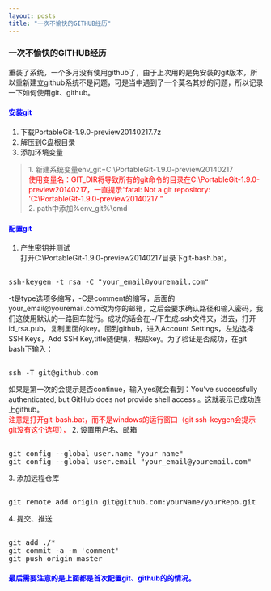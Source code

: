 ```yaml
---
layout: posts
title: "一次不愉快的GITHUB经历"
---
```


### 一次不愉快的GITHUB经历
重装了系统，一个多月没有使用github了，由于上次用的是免安装的git版本，所以重新建立github系统不是问题，可是当中遇到了一个莫名其妙的问题，所以记录一下如何使用git、github。
#### <font color="blue">安装git</font>
1. 下载PortableGit-1.9.0-preview20140217.7z
2. 解压到C盘根目录
3. 添加环境变量
<blockquote>
1. 新建系统变量env_git=C:\PortableGit-1.9.0-preview20140217<br>
<font color="red">使用变量名：GIT_DIR将导致所有的git命令的目录在C:\PortableGit-1.9.0-preview20140217，一直提示“fatal: Not a git repository: 'C:\PortableGit-1.9.0-preview20140217'”</font><br>
2. path中添加%env_git%\cmd
</blockquote>

#### <font color="blue">配置git</font>
1. 产生密钥并测试<br>
打开C:\PortableGit-1.9.0-preview20140217目录下git-bash.bat，
<xmp class="prettyprint linenums">
ssh-keygen -t rsa -C "your_email@youremail.com"
</xmp>
-t是type选项多缩写，-C是comment的缩写，后面的your_email@youremail.com改为你的邮箱，之后会要求确认路径和输入密码，我们这使用默认的一路回车就行。成功的话会在~/下生成.ssh文件夹，进去，打开id_rsa.pub，复制里面的key。回到github，进入Account Settings，左边选择SSH Keys，Add SSH Key,title随便填，粘贴key。为了验证是否成功，在git bash下输入：
<xmp class="prettyprint linenums">
ssh -T git@github.com
</xmp>
如果是第一次的会提示是否continue，输入yes就会看到：You’ve successfully authenticated, but GitHub does not provide shell access 。这就表示已成功连上github。<br>
<font color="red">注意是打开git-bash.bat，而不是windows的运行窗口（git ssh-keygen会提示git没有这个选项），</font>
2. 设置用户名、邮箱<br>
<xmp class="prettyprint linenums">
git config --global user.name "your name"
git config --global user.email "your_email@youremail.com"
</xmp>
3. 添加远程仓库
<xmp class="prettyprint linenums">
git remote add origin git@github.com:yourName/yourRepo.git
</xmp>
4. 提交、推送
<xmp class="prettyprint linenums">
git add ./*
git commit -a -m 'comment'
git push origin master
</xmp>

#### <font color="blue">最后需要注意的是上面都是首次配置git、github的的情况。</font>